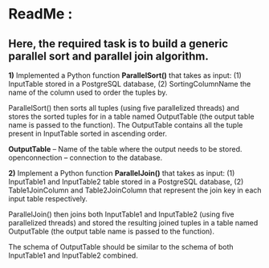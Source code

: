 # ReadMe :

## Here, the required task is to build a generic parallel sort and parallel join algorithm.

**1)** Implemented a Python function **ParallelSort()** that takes as input: (1) InputTable stored in
a PostgreSQL database, (2) SortingColumnName the name of the column used to order
the tuples by.

ParallelSort() then sorts all tuples (using five parallelized threads) and
stores the sorted tuples for in a table named OutputTable (the output table name is
passed to the function). The OutputTable contains all the tuple present in InputTable
sorted in ascending order.

**OutputTable** – Name of the table where the output needs to be stored.
openconnection – connection to the database.

**2)** Implement a Python function **ParallelJoin()** that takes as input: (1) InputTable1 and
InputTable2 table stored in a PostgreSQL database, (2) Table1JoinColumn and
Table2JoinColumn that represent the join key in each input table respectively.

ParallelJoin() then joins both InputTable1 and InputTable2 (using five parallelized
threads) and stored the resulting joined tuples in a table named OutputTable (the output
table name is passed to the function).

The schema of OutputTable should be similar to the schema of both InputTable1 and InputTable2 combined.
